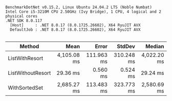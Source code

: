```

BenchmarkDotNet v0.15.2, Linux Ubuntu 24.04.2 LTS (Noble Numbat)
Intel Core i5-3210M CPU 2.50GHz (Ivy Bridge), 1 CPU, 4 logical and 2 physical cores
.NET SDK 8.0.117
  [Host]     : .NET 8.0.17 (8.0.1725.26602), X64 RyuJIT AVX
  DefaultJob : .NET 8.0.17 (8.0.1725.26602), X64 RyuJIT AVX


```
| Method            | Mean        | Error      | StdDev     | Median      |
|------------------ |------------:|-----------:|-----------:|------------:|
| ListWithResort    | 4,105.08 ms | 111.963 ms | 310.248 ms | 4,022.20 ms |
| ListWithoutResort |    29.36 ms |   0.560 ms |   0.524 ms |    29.24 ms |
| WithSortedSet     | 2,685.27 ms | 113.483 ms | 323.773 ms | 2,580.69 ms |
